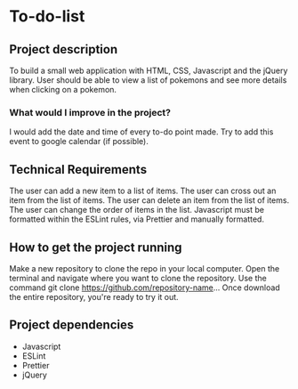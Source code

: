 # To-do-list

## Project description
To build a small web application with HTML, CSS, Javascript and the jQuery library. User should be able to view a list of pokemons and see more details when clicking on a pokemon.

### What would I improve in the project?
I would add the date and time of every to-do point made. Try to add this event to google calendar (if possible).

## Technical Requirements
The user can add a new item to a list of items.
The user can cross out an item from the list of items.
The user can delete an item from the list of items.
The user can change the order of items in the list. 
Javascript must be formatted within the ESLint rules, via Prettier and manually formatted.


## How to get the project running
Make a new repository to clone the repo in your local computer.
Open the terminal and navigate where you want to clone the repository.
Use the command git clone https://github.com/repository-name...
Once download the entire repository, you're ready to try it out.

## Project dependencies
- Javascript
- ESLint
- Prettier
- jQuery
